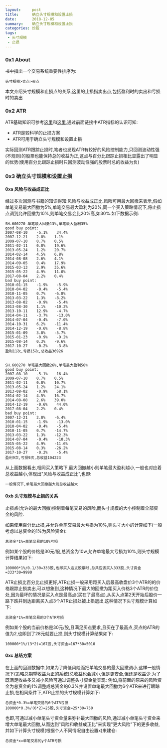 ```yaml
---
layout:     post
title:      确立头寸规模和设置止损
date:       2018-12-05
summary:    确立头寸规模和设置止损
categories: 炒股
tags:
 - 头寸规模
 - 止损
---
```


### 0x1 About

书中指出一个交易系统重要性排序为:

    头寸规模>卖点>买点

本文介绍头寸规模和止损点的关系,这里的止损指卖出点,包括盈利时的卖出和亏损时的卖出

### 0x2 ATR

ATR基础知识可参考[这里][1]和[这里][2],通过前面链接中ATR指标的认识可知:

+ ATR是较科学的止损方案
+ ATR可用于确立头寸规模和设置止损

实际回测ATR跟踪止损时,笔者也发现ATR有较好的风险控制能力,只回测波动性强(不规则)的股票也能保持总的收益为正,这点与百分比跟踪止损相比显露出了明显的优势(使用百分比跟踪止损时只回测波动性强的股票时总的收益为负)


### 0x3 确立头寸规模和设置止损

#### 0xa 风险与收益成正比

经过多次回测与书籍的知识得知:风险与收益成正比.风险可用最大回撤来表示,假如单笔交易最大回撤为5%,单笔交易最大盈利为20%,同一个买入策略情况下,将止损点调到允许回撤为10%,则单笔交易会比20%高,如30%.如下数据示例:

    SH.600270 单笔最大回撤13%,单笔最大盈利35%
    good buy point:
    2007-08-10    -5.1%    34.4%
    2007-12-21    2.8%    1.1%
    2009-07-10    0.7%    0.5%
    2011-02-11    0.8%    19.6%
    2013-05-24    1.2%    20.7%
    2014-02-14    4.5%    6.8%
    2014-08-08    2.6%    4.1%
    2014-09-05    0.4%    17.9%
    2015-03-13    2.9%    35.6%
    2015-05-22    4.9%    11.0%
    2017-08-04    2.2%    0.4%
    bad buy point:
    2010-01-15    -1.9%    -5.9%
    2010-04-02    -0.4%    -5.4%
    2010-11-05    0.7%    -6.8%
    2013-03-22    1.3%    -8.2%
    2013-08-02    -0.9%    -5.4%
    2013-08-30    1.1%    -10.2%
    2013-10-11    12.9%    -4.7%
    2014-04-11    -3.7%    -13.0%
    2014-07-04    -0.4%    -7.0%
    2014-10-31    6.2%    -11.4%
    2014-12-19    -0.6%    -8.8%
    2015-01-09    3.8%    -5.7%
    2015-01-23    -0.9%    -9.2%
    2015-08-14    0.3%    -9.6%
    2017-10-27    -0.2%    -3.8%
    盈利11次,亏损15次,总收益36926


    SH.600270 单笔最大回撤26%,单笔最大盈利58%
    good buy point:
    2007-08-10    -5.1%    16.4%
    2009-07-10    0.7%    0.5%
    2011-02-11    0.8%    10.7%
    2013-05-24    1.2%    24.1%
    2013-08-02    -0.9%    58.1%
    2014-02-14    4.5%    16.7%
    2014-08-08    2.6%    39.0%
    2014-12-19    -0.6%    44.0%
    2017-08-04    2.2%    0.4%
    bad buy point:
    2007-12-21    2.8%    -6.4%
    2010-01-15    -1.9%    -13.0%
    2010-04-02    -0.4%    -5.4%
    2010-11-05    0.7%    -14.7%
    2013-03-22    1.3%    -12.3%
    2014-07-04    -0.4%    -10.3%
    2015-05-22    4.9%    -11.6%
    2015-08-14    0.3%    -26.2%
    2017-10-27    -0.2%    -5.4%
    盈利9次,亏损9次,总收益104223

从上面数据看出,相同买入策略下,最大回撤越小则单笔最大盈利越小,一般也对应着总收益越小,体现出"风险与收益成正比",也即:

    一般情况下,单笔最大回撤越大则总收益越大

#### 0xb 头寸规模与止损的关系

止损点(允许的最大回撤)控制着每笔交易的风险,而头寸规模的大小控制着全部资金的风险.

如果使用百分比止损,并允许单笔交易最大亏损为10%,则头寸大小的计算如下(一般考虑以总资金的1%为风险资金):

    总资金*1%=单笔交易的10%亏损

例如某个股的价格是30元/股,总资金为10w,允许单笔最大亏损为10%,则头寸规模计算结果如下:

    100000*1%/0.1/30=333股,也即买入这支股票时,总共应该买入333股,头寸资金=333*30=9990

ATR止损比百分比止损更好,ATR止损一般采用距买入后最高收盘价3个ATR的的价格跟踪止损卖出,可以想象到,这种情况下最大的回撤为距买入价格3个ATR的价位处,因为最坏的情况是买入点是最高点(买在了最高点),从买入点第2天开始后股价一路下跌并到达距离买入点3个ATR止损处被止损退出,这种情况下头寸规模计算如下:

    总资金*1%=单笔交易的3个ATR亏损

例如某个股的当前价格是30元/股,且满足买点要求,且买在了最高点,买点的ATR的值为2,也即到了28元就要止损,则头寸规模计算结果如下:

    100000*1%/(3*2)=167股,头寸资金=167*30=5010

#### 0xc 总结方案

在上面的回测数据中,如果为了降低风险而把单笔交易的最大回撤调小,这样一般情况下(策略总期望收益为正的系统)总收益也会减小,但是更安全,但还是收益少.为了既满足收益多又减小风险可通过调整头寸资金量实现:
例如,将前面的原来的风险资金为总资金的1%调整成总资金的0.3%并设置单笔最大回撤为6个ATR来进行跟踪止损,在相同条件下,ATR止损的头寸规模计算如下:

    总资金*0.3%=单笔交易的6个ATR亏损
    100000*0.3%/(6*2)=25股,头寸资金=25*30=750

也即,可通过减小单笔头寸资金量来弥补最大回撤的风险,通过减小单笔头寸资金来增大单笔最大回撤,从而达到"风险和收益成正比"来实现"更大风险"下的更多收益,并如下计算头寸规模(根据个人不同情况自由设置x)来建仓:

    总资金*x=单笔交易的y个ATR亏损

[1]: https://www.ricequant.com/community/topic/1422//21
[2]: http://www.360doc.com/content/14/1202/00/628324_429724154.shtml
